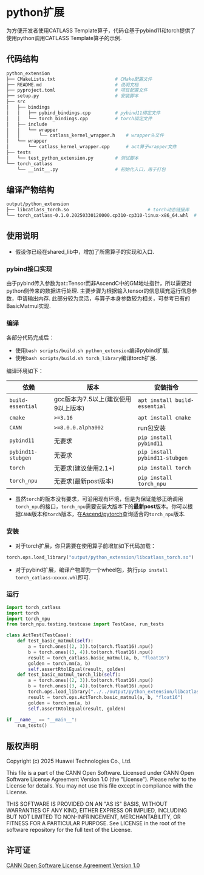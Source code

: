 # python扩展

为方便开发者使用CATLASS Template算子，代码仓基于pybind11和torch提供了使用python调用CATLASS Template算子的示例.

## 代码结构

```bash
python_extension
├── CMakeLists.txt                      # CMake配置文件
├── README.md                           # 说明文档
├── pyproject.toml                      # 项目配置文件
├── setup.py                            # 安装脚本
├── src
│   ├── bindings
│   │   ├── pybind_bindings.cpp         # pybind11绑定文件
│   │   └── torch_bindings.cpp          # torch绑定文件
│   ├── include
│   │   └── wrapper
│   │       └── catlass_kernel_wrapper.h    # wrapper头文件
│   └── wrapper
│       └── catlass_kernel_wrapper.cpp      # act算子wrapper文件
├── tests
│   └── test_python_extension.py        # 测试脚本
└── torch_catlass                       
    └── __init__.py                     # 初始化入口，用于打包
```

## 编译产物结构

```bash
output/python_extension
├── libcatlass_torch.so                             # torch动态链接库
└── torch_catlass-0.1.0.20250330120000.cp310-cp310-linux-x86_64.whl  # pybind11动态链接库的wheel包
```

## 使用说明

- 假设你已经在shared_lib中，增加了所需算子的实现和入口.

### pybind接口实现

由于pybind传入参数为at::Tensor而非AscendC中的GM地址指针，所以需要对python侧传来的数据进行处理.
主要步骤为根据输入tensor的信息填充运行信息参数，申请输出内存.
此部分较为灵活，与算子本身参数较为相关，可参考已有的BasicMatmul实现.

### 编译

各部分代码完成后：

- 使用`bash scripts/build.sh python_extension`编译pybind扩展.
- 使用`bash scripts/build.sh torch_library`编译torch扩展.

编译环境如下：

| 依赖              | 版本               | 安装指令                      |
| ----------------- | ------------------ | ----------------------------- |
| `build-essential` | gcc版本为7.5以上(建议使用9以上版本)     | `apt install build-essential` |
| `cmake`           | `>=3.16`           | `apt install cmake`           |
| `CANN`            | `>=8.0.0.alpha002` | run包安装                     |
| `pybind11`        | 无要求             | `pip install pybind11`        |
| `pybind11-stubgen` | 无要求             | `pip install pybind11-stubgen` |
| `torch`           | 无要求(建议使用2.1+)             | `pip install torch`           |
| `torch_npu`       | 无要求(最新post版本)             | `pip install torch_npu`       |

- 虽然`torch`的版本没有要求，可沿用现有环境，但是为保证能够正确调用`torch_npu`的接口，`torch_npu`需要安装大版本下的**最新post**版本。你可以根据`CANN`版本和`torch`版本，在[Ascend/pytorch](https://gitee.com/ascend/pytorch)查询适合的`torch_npu`版本.

### 安装

- 对于torch扩展，你只需要在使用算子前增加如下代码加载：

```python
torch.ops.load_library("output/python_extension/libcatlass_torch.so")
```

- 对于pybind扩展，编译产物即为一个wheel包，执行`pip install torch_catlass-xxxxx.whl`即可.

### 运行

```python
import torch_catlass
import torch
import torch_npu
from torch_npu.testing.testcase import TestCase, run_tests

class ActTest(TestCase):
    def test_basic_matmul(self):
        a = torch.ones((2, 3)).to(torch.float16).npu()
        b = torch.ones((3, 4)).to(torch.float16).npu()
        result = torch_catlass.basic_matmul(a, b, "float16")
        golden = torch.mm(a, b)
        self.assertRtolEqual(result, golden)
    def test_basic_matmul_torch_lib(self):
        a = torch.ones((2, 3)).to(torch.float16).npu()
        b = torch.ones((3, 4)).to(torch.float16).npu()
        torch.ops.load_library("../../output/python_extension/libcatlass_torch.so") # 确保加载正确路径
        result = torch.ops.ActTorch.basic_matmul(a, b, "float16")
        golden = torch.mm(a, b)
        self.assertRtolEqual(result, golden)
        
if __name__ == "__main__":
    run_tests()
```

## 版权声明

Copyright (c) 2025 Huawei Technologies Co., Ltd.

This file is a part of the CANN Open Software.
Licensed under CANN Open Software License Agreement Version 1.0 (the "License").
Please refer to the License for details. You may not use this file except in compliance with the License.

THIS SOFTWARE IS PROVIDED ON AN "AS IS" BASIS, WITHOUT WARRANTIES OF ANY KIND,
EITHER EXPRESS OR IMPLIED,
INCLUDING BUT NOT LIMITED TO NON-INFRINGEMENT,
MERCHANTABILITY, OR FITNESS FOR A PARTICULAR   PURPOSE.
See LICENSE in the root of the software repository for the full text of the License.

## 许可证

[CANN Open Software License Agreement Version 1.0](../../LICENSE)
